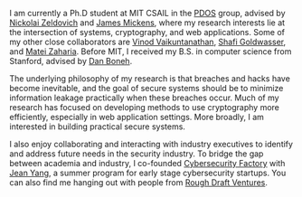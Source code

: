 I am currently a Ph.D student at MIT CSAIL in the 
[PDOS](https://pdos.csail.mit.edu/) group, 
advised by [Nickolai Zeldovich](https://people.csail.mit.edu/nickolai/) 
and [James Mickens](https://mickens.seas.harvard.edu), where
my research interests lie at the intersection of systems,
cryptography, and web applications.
Some of my other close collaborators are
[Vinod Vaikuntanathan](https://people.csail.mit.edu/vinodv/),
[Shafi Goldwasser](http://people.csail.mit.edu/shafi/),
and [Matei Zaharia](https://cs.stanford.edu/~matei/).
Before MIT, I received my B.S. in computer science from Stanford,
advised by [Dan Boneh](http://crypto.stanford.edu/~dabo/).

The underlying philosophy of my research 
is that breaches and hacks have become inevitable, 
and the goal of secure 
systems should be to minimize information 
leakage practically when these breaches occur. 
Much of my research has focused on developing
methods to use cryptography more efficiently, 
especially in web application settings.
More broadly, I am interested in building practical secure systems.
 
I also enjoy collaborating and interacting
with industry executives to identify and address future 
needs in the security industry.
To bridge the gap between academia and industry,
I co-founded [Cybersecurity Factory](https://cybersecurityfactory.com) with
[Jean Yang](http://jeanyang.com), a summer program for early stage cybersecurity
startups. You can also find me hanging out with people from [Rough Draft Ventures](http://roughdraft.vc).
